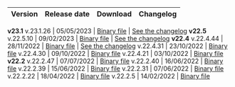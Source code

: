 | Version | Release date | Download | Changelog |
:--- | :--- | :--- | :---
**v23.1**
v.23.1.26 | 05/05/2023 | [Binary file](https://binaries.ydb.tech/release/23.1.26/ydbd-23.1.26-linux-amd64.tar.gz) | [See the changelog](../../../changelog-server.md#23-1)
**v22.5**
v.22.5.10 | 09/02/2023 | [Binary file](https://binaries.ydb.tech/release/22.5.10/ydbd-22.5.10-linux-amd64.tar.gz) | [See the changelog](../../../changelog-server.md#22-5)
**v22.4**
v.22.4.44 | 28/11/2022 | [Binary file](https://binaries.ydb.tech/release/22.4.44/ydbd-22.4.44-linux-amd64.tar.gz) | [See the changelog](../../../changelog-server.md#22-4)
v.22.4.31 | 23/10/2022 | [Binary file](https://binaries.ydb.tech/release/22.4.31/ydbd-22.4.31-linux-amd64.tar.gz)
v.22.4.30 | 09/10/2022 | [Binary file](https://binaries.ydb.tech/release/22.4.30/ydbd-22.4.30-linux-amd64.tar.gz)
v.22.4.21 | 03/10/2022 | [Binary file](https://binaries.ydb.tech/release/22.4.21/ydbd-22.4.21-linux-amd64.tar.gz)
**v22.2**
v.22.2.47 | 07/07/2022 | [Binary file](https://binaries.ydb.tech/release/22.2.47/ydbd-22.2.47-linux-amd64.tar.gz)
v.22.2.40 | 16/06/2022 | [Binary file](https://binaries.ydb.tech/release/22.2.40/ydbd-22.2.40-linux-amd64.tar.gz)
v.22.2.39 | 15/06/2022 | [Binary file](https://binaries.ydb.tech/release/22.2.39/ydbd-22.2.39-linux-amd64.tar.gz)
v.22.2.31 | 07/06/2022 | [Binary file](https://binaries.ydb.tech/release/22.2.31/ydbd-22.2.31-linux-amd64.tar.gz)
v.22.2.22 | 18/04/2022 | [Binary file](https://binaries.ydb.tech/release/22.2.22/ydbd-22.2.22-linux-amd64.tar.gz)
v.22.2.5 | 14/02/2022 | [Binary file](https://binaries.ydb.tech/release/22.2.5/ydbd-22.2.5-linux-amd64.tar.gz)
